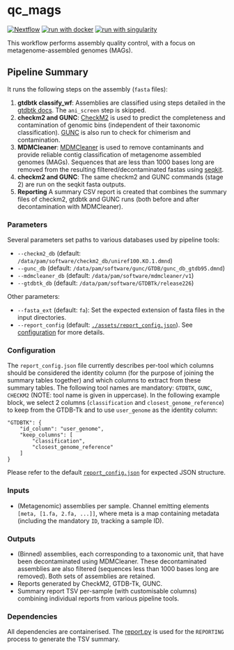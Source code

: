 # qc_mags

[![Nextflow](https://img.shields.io/badge/nextflow%20DSL2-%E2%89%A521.04.0-23aa62.svg?labelColor=000000)](https://www.nextflow.io/)
[![run with docker](https://img.shields.io/badge/run%20with-docker-0db7ed?labelColor=000000&logo=docker)](https://www.docker.com/)
[![run with singularity](https://img.shields.io/badge/run%20with-singularity-1d355c.svg?labelColor=000000)](https://sylabs.io/docs/)

This workflow performs assembly quality control, with a focus on metagenome-assembled genomes (MAGs).

## Pipeline Summary

It runs the following steps on the assembly (`fasta` files):

1. **gtdbtk classify_wf**: Assemblies are classified using steps detailed in the [gtdbtk docs](https://ecogenomics.github.io/GTDBTk/commands/classify_wf.html). The `ani_screen` step is skipped.
2. **checkm2 and GUNC**: [CheckM2](https://github.com/chklovski/CheckM2) is used to predict the completeness and contamination of genomic bins (independent of their taxonomic classification). [GUNC](https://github.com/grp-bork/gunc) is also run to check for chimerism and contamination.
3. **MDMCleaner**: [MDMCleaner](https://github.com/KIT-IBG-5/mdmcleaner) is used to remove contaminants and provide reliable contig classification of metagenome assembled genomes (MAGs). Sequences that are less than 1000 bases long are removed from the resulting filtered/decontaminated fastas using [seqkit](https://bioinf.shenwei.me/seqkit/).
4. **checkm2 and GUNC**: The same checkm2 and GUNC commands (stage 2) are run on the seqkit fasta outputs.
5. **Reporting** A summary CSV report is created that combines the summary files of checkm2, gtdbtk and GUNC runs (both before and after decontamination with MDMCleaner).

### Parameters

Several parameters set paths to various databases used by pipeline tools:

- `--checkm2_db` (default: `/data/pam/software/checkm2_db/uniref100.KO.1.dmnd`)
- `--gunc_db` (default: `/data/pam/software/gunc/GTDB/gunc_db_gtdb95.dmnd`)
- `--mdmcleaner_db` (default: `/data/pam/software/mdmcleaner/v1`)
- `--gtdbtk_db` (default: `/data/pam/software/GTDBTk/release226`)

Other parameters:

- `--fasta_ext` (default: `fa`): Set the expected extension of fasta files in the input directories.
- `--report_config` (default: [`./assets/report_config.json`](./assets/report_config.json)). See [configuration](#configuration) for more details.

### Configuration

The `report_config.json` file currently describes per-tool which columns should be considered the identity column (for the purpose of joining the summary tables together) and which columns to extract from these summary tables. The following tool names are mandatory: `GTDBTK`, `GUNC`, `CHECKM2` (NOTE: tool name is given in uppercase). In the following example block, we select 2 columns (`classification` and `closest_genome_reference`) to keep from the GTDB-Tk and to use `user_genome` as the identity column:

```
"GTDBTK": {
    "id_column": "user_genome",
    "keep_columns": [
        "classification",
        "closest_genome_reference"
    ]
}
```

Please refer to the default [`report_config.json`](./assets/report_config.json) for expected JSON structure.

### Inputs

- (Metagenomic) assemblies per sample. Channel emitting elements `[meta, [1.fa, 2.fa, ...]]`, where meta is a map containing metadata (including the mandatory `ID`, tracking a sample ID).

### Outputs

- (Binned) assemblies, each corresponding to a taxonomic unit, that have been decontaminated using MDMCleaner. These decontaminated assemblies are also filtered (sequences less than 1000 bases long are removed). Both sets of assemblies are retained.
- Reports generated by CheckM2, GTDB-Tk, GUNC.
- Summary report TSV per-sample (with customisable columns) combining individual reports from various pipeline tools.

### Dependencies

All dependencies are containerised. The [report.py](./bin/report.py) is used for the `REPORTING` process to generate the TSV summary.
